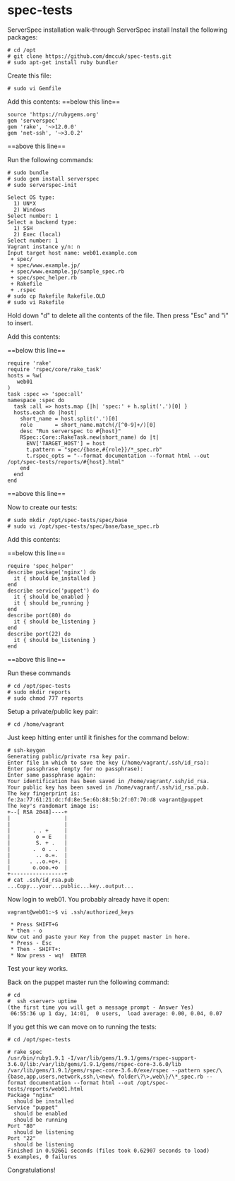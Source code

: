 # spec-tests
ServerSpec installation walk-through
ServerSpec install
Install the following packages:

````
# cd /opt
# git clone https://github.com/dmccuk/spec-tests.git
# sudo apt-get install ruby bundler  
````

Create this file:
````
# sudo vi Gemfile 
````
Add this contents:
==below this line==
````
source 'https://rubygems.org'
gem 'serverspec'
gem 'rake', '~>12.0.0'
gem 'net-ssh', '~>3.0.2'
````
==above this line==

Run the following commands:
````
# sudo bundle 
# sudo gem install serverspec 
# sudo serverspec-init 

Select OS type:
  1) UN*X
  2) Windows
Select number: 1
Select a backend type:
  1) SSH
  2) Exec (local)
Select number: 1
Vagrant instance y/n: n
Input target host name: web01.example.com
 + spec/
 + spec/www.example.jp/
 + spec/www.example.jp/sample_spec.rb
 + spec/spec_helper.rb
 + Rakefile
 + .rspec
# sudo cp Rakefile Rakefile.OLD 
# sudo vi Rakefile 
````
Hold down "d" to delete all the contents of the file. Then press "Esc" and "i" to insert.

Add this contents:

==below this line==
````
require 'rake'
require 'rspec/core/rake_task'
hosts = %w(
   web01
)
task :spec => 'spec:all'
namespace :spec do
  task :all => hosts.map {|h| 'spec:' + h.split('.')[0] }
  hosts.each do |host|
    short_name = host.split('.')[0]
    role       = short_name.match(/[^0-9]+/)[0]
    desc "Run serverspec to #{host}"
    RSpec::Core::RakeTask.new(short_name) do |t|
      ENV['TARGET_HOST'] = host
      t.pattern = "spec/{base,#{role}}/*_spec.rb"
      t.rspec_opts = "--format documentation --format html --out /opt/spec-tests/reports/#{host}.html"
    end
  end
end
````
==above this line==

Now to create our tests:
````
# sudo mkdir /opt/spec-tests/spec/base 
# sudo vi /opt/spec-tests/spec/base/base_spec.rb 
````
Add this contents:


==below this line==
````
require 'spec_helper'
describe package('nginx') do
  it { should be_installed }
end
describe service('puppet') do
  it { should be_enabled }
  it { should be_running }
end
describe port(80) do
  it { should be_listening }
end
describe port(22) do
  it { should be_listening }
end
````
==above this line==

Run these commands
````
# cd /opt/spec-tests 
# sudo mkdir reports 
# sudo chmod 777 reports 
````
Setup a private/public key pair:
````
# cd /home/vagrant 
````
Just keep hitting enter until it finishes for the command below:
````
# ssh-keygen
Generating public/private rsa key pair.
Enter file in which to save the key (/home/vagrant/.ssh/id_rsa):
Enter passphrase (empty for no passphrase):
Enter same passphrase again:
Your identification has been saved in /home/vagrant/.ssh/id_rsa.
Your public key has been saved in /home/vagrant/.ssh/id_rsa.pub.
The key fingerprint is:
fe:2a:77:61:21:dc:fd:8e:5e:6b:88:5b:2f:07:70:d8 vagrant@puppet
The key's randomart image is:
+--[ RSA 2048]----+
|                 |
|                 |
|       . . +     |
|        o = E    |
|        S. + .   |
|       .  o . .  |
|        .. o.=.  |
|      . ..o.+o+. |
|       o.ooo.+o  |
+-----------------+
# cat .ssh/id_rsa.pub 
...Copy...your...public...key..output...
````
Now login to web01. You probably already have it open:
````
vagrant@web01:~$ vi .ssh/authorized_keys 

 * Press SHIFT+G 
 * then - o 
Now cut and paste your Key from the puppet master in here.
 * Press - Esc 
 * Then - SHIFT+: 
 * Now press - wq!  ENTER
````
Test your key works.

Back on the puppet master run the following command:
````
# cd 
#  ssh <server> uptime 
(the first time you will get a message prompt - Answer Yes)
 06:55:36 up 1 day, 14:01,  0 users,  load average: 0.00, 0.04, 0.07
````

If you get this we can move on to running the tests:
````
# cd /opt/spec-tests 

# rake spec
/usr/bin/ruby1.9.1 -I/var/lib/gems/1.9.1/gems/rspec-support-3.6.0/lib:/var/lib/gems/1.9.1/gems/rspec-core-3.6.0/lib /var/lib/gems/1.9.1/gems/rspec-core-3.6.0/exe/rspec --pattern spec/\{base,app,users,network,ssh,\<new\ folder\?\>,web\}/\*_spec.rb --format documentation --format html --out /opt/spec-tests/reports/web01.html
Package "nginx"
  should be installed
Service "puppet"
  should be enabled
  should be running
Port "80"
  should be listening
Port "22"
  should be listening
Finished in 0.92661 seconds (files took 0.62907 seconds to load)
5 examples, 0 failures
````
Congratulations!
